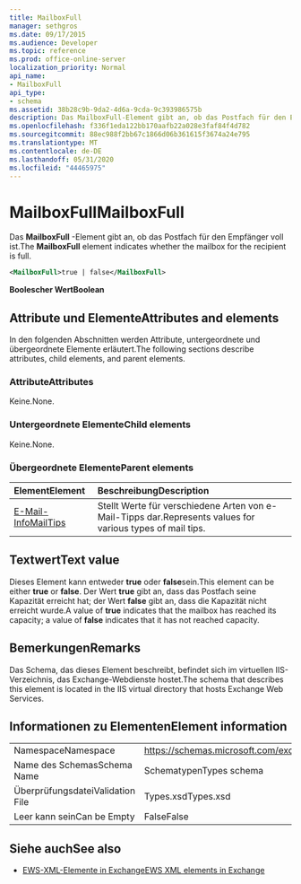 ```yaml
---
title: MailboxFull
manager: sethgros
ms.date: 09/17/2015
ms.audience: Developer
ms.topic: reference
ms.prod: office-online-server
localization_priority: Normal
api_name:
- MailboxFull
api_type:
- schema
ms.assetid: 38b28c9b-9da2-4d6a-9cda-9c393986575b
description: Das MailboxFull-Element gibt an, ob das Postfach für den Empfänger voll ist.
ms.openlocfilehash: f336f1eda122bb170aafb22a028e3faf84f4d782
ms.sourcegitcommit: 88ec988f2bb67c1866d06b361615f3674a24e795
ms.translationtype: MT
ms.contentlocale: de-DE
ms.lasthandoff: 05/31/2020
ms.locfileid: "44465975"
---
```

# <a name="mailboxfull"></a><span data-ttu-id="688d7-103">MailboxFull</span><span class="sxs-lookup"><span data-stu-id="688d7-103">MailboxFull</span></span>

<span data-ttu-id="688d7-104">Das **MailboxFull** -Element gibt an, ob das Postfach für den Empfänger voll ist.</span><span class="sxs-lookup"><span data-stu-id="688d7-104">The **MailboxFull** element indicates whether the mailbox for the recipient is full.</span></span> 
  
```XML
<MailboxFull>true | false</MailboxFull>
```

<span data-ttu-id="688d7-105">**Boolescher Wert**</span><span class="sxs-lookup"><span data-stu-id="688d7-105">**Boolean**</span></span>

## <a name="attributes-and-elements"></a><span data-ttu-id="688d7-106">Attribute und Elemente</span><span class="sxs-lookup"><span data-stu-id="688d7-106">Attributes and elements</span></span>

<span data-ttu-id="688d7-107">In den folgenden Abschnitten werden Attribute, untergeordnete und übergeordnete Elemente erläutert.</span><span class="sxs-lookup"><span data-stu-id="688d7-107">The following sections describe attributes, child elements, and parent elements.</span></span>
  
### <a name="attributes"></a><span data-ttu-id="688d7-108">Attribute</span><span class="sxs-lookup"><span data-stu-id="688d7-108">Attributes</span></span>

<span data-ttu-id="688d7-109">Keine.</span><span class="sxs-lookup"><span data-stu-id="688d7-109">None.</span></span>
  
### <a name="child-elements"></a><span data-ttu-id="688d7-110">Untergeordnete Elemente</span><span class="sxs-lookup"><span data-stu-id="688d7-110">Child elements</span></span>

<span data-ttu-id="688d7-111">Keine.</span><span class="sxs-lookup"><span data-stu-id="688d7-111">None.</span></span>
  
### <a name="parent-elements"></a><span data-ttu-id="688d7-112">Übergeordnete Elemente</span><span class="sxs-lookup"><span data-stu-id="688d7-112">Parent elements</span></span>

|<span data-ttu-id="688d7-113">**Element**</span><span class="sxs-lookup"><span data-stu-id="688d7-113">**Element**</span></span>|<span data-ttu-id="688d7-114">**Beschreibung**</span><span class="sxs-lookup"><span data-stu-id="688d7-114">**Description**</span></span>|
|:-----|:-----|
|[<span data-ttu-id="688d7-115">E-Mail-Info</span><span class="sxs-lookup"><span data-stu-id="688d7-115">MailTips</span></span>](mailtips.md) <br/> |<span data-ttu-id="688d7-116">Stellt Werte für verschiedene Arten von e-Mail-Tipps dar.</span><span class="sxs-lookup"><span data-stu-id="688d7-116">Represents values for various types of mail tips.</span></span>  <br/> |
   
## <a name="text-value"></a><span data-ttu-id="688d7-117">Textwert</span><span class="sxs-lookup"><span data-stu-id="688d7-117">Text value</span></span>

<span data-ttu-id="688d7-118">Dieses Element kann entweder **true** oder **false**sein.</span><span class="sxs-lookup"><span data-stu-id="688d7-118">This element can be either **true** or **false**.</span></span> <span data-ttu-id="688d7-119">Der Wert **true** gibt an, dass das Postfach seine Kapazität erreicht hat; der Wert **false** gibt an, dass die Kapazität nicht erreicht wurde.</span><span class="sxs-lookup"><span data-stu-id="688d7-119">A value of **true** indicates that the mailbox has reached its capacity; a value of **false** indicates that it has not reached capacity.</span></span> 
  
## <a name="remarks"></a><span data-ttu-id="688d7-120">Bemerkungen</span><span class="sxs-lookup"><span data-stu-id="688d7-120">Remarks</span></span>

<span data-ttu-id="688d7-121">Das Schema, das dieses Element beschreibt, befindet sich im virtuellen IIS-Verzeichnis, das Exchange-Webdienste hostet.</span><span class="sxs-lookup"><span data-stu-id="688d7-121">The schema that describes this element is located in the IIS virtual directory that hosts Exchange Web Services.</span></span>
  
## <a name="element-information"></a><span data-ttu-id="688d7-122">Informationen zu Elementen</span><span class="sxs-lookup"><span data-stu-id="688d7-122">Element information</span></span>

|||
|:-----|:-----|
|<span data-ttu-id="688d7-123">Namespace</span><span class="sxs-lookup"><span data-stu-id="688d7-123">Namespace</span></span>  <br/> |https://schemas.microsoft.com/exchange/services/2006/types  <br/> |
|<span data-ttu-id="688d7-124">Name des Schemas</span><span class="sxs-lookup"><span data-stu-id="688d7-124">Schema Name</span></span>  <br/> |<span data-ttu-id="688d7-125">Schematypen</span><span class="sxs-lookup"><span data-stu-id="688d7-125">Types schema</span></span>  <br/> |
|<span data-ttu-id="688d7-126">Überprüfungsdatei</span><span class="sxs-lookup"><span data-stu-id="688d7-126">Validation File</span></span>  <br/> |<span data-ttu-id="688d7-127">Types.xsd</span><span class="sxs-lookup"><span data-stu-id="688d7-127">Types.xsd</span></span>  <br/> |
|<span data-ttu-id="688d7-128">Leer kann sein</span><span class="sxs-lookup"><span data-stu-id="688d7-128">Can be Empty</span></span>  <br/> |<span data-ttu-id="688d7-129">False</span><span class="sxs-lookup"><span data-stu-id="688d7-129">False</span></span>  <br/> |
   
## <a name="see-also"></a><span data-ttu-id="688d7-130">Siehe auch</span><span class="sxs-lookup"><span data-stu-id="688d7-130">See also</span></span>

- [<span data-ttu-id="688d7-131">EWS-XML-Elemente in Exchange</span><span class="sxs-lookup"><span data-stu-id="688d7-131">EWS XML elements in Exchange</span></span>](ews-xml-elements-in-exchange.md)

